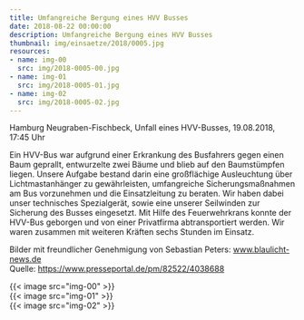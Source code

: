```yaml
---
title: Umfangreiche Bergung eines HVV Busses
date: 2018-08-22 00:00:00
description: Umfangreiche Bergung eines HVV Busses
thumbnail: img/einsaetze/2018/0005.jpg
resources:
- name: img-00
  src: img/2018-0005-00.jpg
- name: img-01
  src: img/2018-0005-01.jpg
- name: img-02
  src: img/2018-0005-02.jpg
---
```


Hamburg Neugraben-Fischbeck, Unfall eines HVV-Busses, 19.08.2018, 17:45 Uhr

Ein HVV-Bus war aufgrund einer Erkrankung des Busfahrers gegen einen Baum geprallt, entwurzelte zwei Bäume und blieb auf den Baumstümpfen liegen.
Unsere Aufgabe bestand darin eine großflächige Ausleuchtung über Lichtmastanhänger zu gewährleisten, umfangreiche Sicherungsmaßnahmen am Bus vorzunehmen und die Einsatzleitung zu beraten.
Wir haben dabei unser technisches Spezialgerät, sowie eine unserer Seilwinden zur Sicherung des Busses eingesetzt.
Mit Hilfe des Feuerwehrkrans konnte der HVV-Bus geborgen und von einer Privatfirma abtransportiert werden.
Wir waren zusammen mit weiteren Kräften sechs Stunden im Einsatz.

Bilder mit freundlicher Genehmigung von Sebastian Peters: www.blaulicht-news.de  
Quelle: https://www.presseportal.de/pm/82522/4038688

{{< image src="img-00" >}}  
{{< image src="img-01" >}}  
{{< image src="img-02" >}}  
